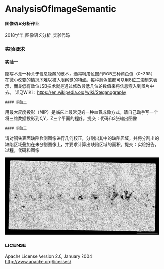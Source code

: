 # AnalysisOfImageSemantic

#### 图像语义分析作业

2018学年_图像语义分析_实验代码



### 实验要求

#### 实验一

隐写术是一种关于信息隐藏的技术，通常利用位图的RGB三种颜色值（0~255）在微小改变的情况下难以被人眼察觉的特点。每种颜色值都可以用8位二进制来表示，而最低有效位LSB技术就是通过修改最低几位的数值来将信息嵌入到图片中去。 
详见WiKi：<https://en.wikipedia.org/wiki/Steganography>			

	#### 实验二

用最大灰度投影（MIP）是临床上最常见的一种血管成像方式，请自己动手写一个将三维数据投影到X,Y，Z三个平面的程序。提交：代码和3张输出图像

	#### 实验三

请对钢铁表面缺陷检测图像进行几何校正，分割出其中的缺陷区域，并将分割出的缺陷区域叠加在未分割图像上，并要求计算出缺陷区域的面积。提交：实验报告，过程，代码和图像

![LAB2图片](./resources/lab2.jpg)





### LICENSE

Apache License
Version 2.0, January 2004
http://www.apache.org/licenses/



​	


